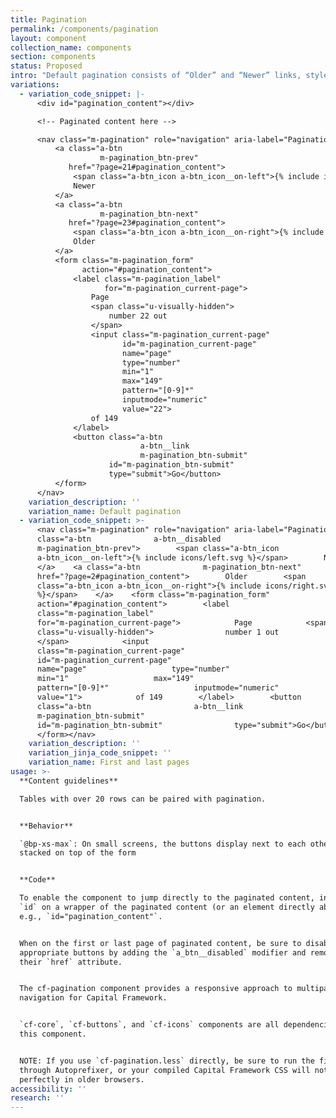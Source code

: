 ```yaml
---
title: Pagination
permalink: /components/pagination
layout: component
collection_name: components
section: components
status: Proposed
intro: "Default pagination consists of “Older” and “Newer” links, styled as buttons, and an inline form (input, submit button) that allows users to navigate to specific pages by number. When appropriate, the buttons may be labeled “Previous” and “Next”.\n\nMore information can be found at:\n* http://cfpb.github.io/design-manual/page-components/tables.html#behavior\t\n* https://cfpb.github.io/capital-framework/components/cf-pagination/"
variations:
  - variation_code_snippet: |-
      <div id="pagination_content"></div>

      <!-- Paginated content here -->

      <nav class="m-pagination" role="navigation" aria-label="Pagination">
          <a class="a-btn
                    m-pagination_btn-prev"
             href="?page=21#pagination_content">
              <span class="a-btn_icon a-btn_icon__on-left">{% include icons/left.svg %}</span>
              Newer
          </a>
          <a class="a-btn
                    m-pagination_btn-next"
             href="?page=23#pagination_content">
              <span class="a-btn_icon a-btn_icon__on-right">{% include icons/right.svg %}</span>
              Older
          </a>
          <form class="m-pagination_form"
                action="#pagination_content">
              <label class="m-pagination_label"
                     for="m-pagination_current-page">
                  Page
                  <span class="u-visually-hidden">
                      number 22 out
                  </span>
                  <input class="m-pagination_current-page"
                         id="m-pagination_current-page"
                         name="page"
                         type="number"
                         min="1"
                         max="149"
                         pattern="[0-9]*"
                         inputmode="numeric"
                         value="22">
                  of 149
              </label>
              <button class="a-btn
                             a-btn__link
                             m-pagination_btn-submit"
                      id="m-pagination_btn-submit"
                      type="submit">Go</button>
          </form>
      </nav>
    variation_description: ''
    variation_name: Default pagination
  - variation_code_snippet: >-
      <nav class="m-pagination" role="navigation" aria-label="Pagination">    <a
      class="a-btn              a-btn__disabled             
      m-pagination_btn-prev">        <span class="a-btn_icon
      a-btn_icon__on-left">{% include icons/left.svg %}</span>        Newer   
      </a>    <a class="a-btn              m-pagination_btn-next"      
      href="?page=2#pagination_content">        Older        <span
      class="a-btn_icon a-btn_icon__on-right">{% include icons/right.svg
      %}</span>    </a>    <form class="m-pagination_form"         
      action="#pagination_content">        <label
      class="m-pagination_label"              
      for="m-pagination_current-page">            Page            <span
      class="u-visually-hidden">                number 1 out           
      </span>            <input
      class="m-pagination_current-page"                  
      id="m-pagination_current-page"                  
      name="page"                   type="number"                  
      min="1"                   max="149"                  
      pattern="[0-9]*"                   inputmode="numeric"                  
      value="1">            of 149        </label>        <button
      class="a-btn                       a-btn__link                      
      m-pagination_btn-submit"               
      id="m-pagination_btn-submit"                type="submit">Go</button>   
      </form></nav>
    variation_description: ''
    variation_jinja_code_snippet: ''
    variation_name: First and last pages
usage: >-
  **Content guidelines**

  Tables with over 20 rows can be paired with pagination.


  **Behavior**

  `@bp-xs-max`: On small screens, the buttons display next to each other,
  stacked on top of the form


  **Code**

  To enable the component to jump directly to the paginated content, include an
  `id` on a wrapper of the paginated content (or an element directly above it),
  e.g., `id="pagination_content"`.


  When on the first or last page of paginated content, be sure to disable the
  appropriate buttons by adding the `a_btn__disabled` modifier and removing
  their `href` attribute.


  The cf-pagination component provides a responsive approach to multipage page
  navigation for Capital Framework.


  `cf-core`, `cf-buttons`, and `cf-icons` components are all dependencies of
  this component.


  NOTE: If you use `cf-pagination.less` directly, be sure to run the file
  through Autoprefixer, or your compiled Capital Framework CSS will not work
  perfectly in older browsers.
accessibility: ''
research: ''
---
```


